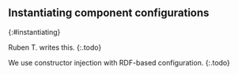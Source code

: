 ## Instantiating component configurations
{:#instantiating}

Ruben T. writes this.
{:.todo}

We use constructor injection with RDF-based configuration.
{:.todo}